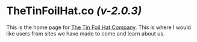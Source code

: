 # TheTinFoilHat.co *(v-2.0.3)*

This is the home page for 
[The Tin Foil Hat Company](https://ttfh.co). 
This is where I would like users from sites we have made to come
and learn about us.
